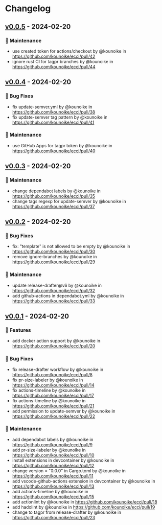 # Changelog

## [v0.0.5](https://github.com/kounoike/ecci/compare/v0.0.4...v0.0.5) - 2024-02-20
### 🧰 Maintenance
- use created token for actions/checkout by @kounoike in https://github.com/kounoike/ecci/pull/42
- ignore rust CI for tagpr branches by @kounoike in https://github.com/kounoike/ecci/pull/44

## [v0.0.4](https://github.com/kounoike/ecci/compare/v0.0.3...v0.0.4) - 2024-02-20
### 🐛 Bug Fixes
- fix update-semver.yml by @kounoike in https://github.com/kounoike/ecci/pull/38
- fix update-semver tag pattern by @kounoike in https://github.com/kounoike/ecci/pull/41
### 🧰 Maintenance
- use GitHub Apps for tagpr token by @kounoike in https://github.com/kounoike/ecci/pull/40

## [v0.0.3](https://github.com/kounoike/ecci/compare/v0.0.2...v0.0.3) - 2024-02-20
### 🧰 Maintenance
- change dependabot labels by @kounoike in https://github.com/kounoike/ecci/pull/35
- change tags regexp for update-semver by @kounoike in https://github.com/kounoike/ecci/pull/37

## [v0.0.2](https://github.com/kounoike/ecci/compare/v0.0.1...v0.0.2) - 2024-02-20
### 🐛 Bug Fixes
- fix: "template" is not allowed to be empty by @kounoike in https://github.com/kounoike/ecci/pull/30
- remove ignore-branches by @kounoike in https://github.com/kounoike/ecci/pull/29
### 🧰 Maintenance
- update release-drafter@v6 by @kounoike in https://github.com/kounoike/ecci/pull/32
- add github-actions in dependabot.yml by @kounoike in https://github.com/kounoike/ecci/pull/33

## [v0.0.1](https://github.com/kounoike/ecci/commits/v0.0.1) - 2024-02-20
### 🚀 Features
- add docker action support by @kounoike in https://github.com/kounoike/ecci/pull/20
### 🐛 Bug Fixes
- fix release-drafter workflow by @kounoike in https://github.com/kounoike/ecci/pull/8
- fix pr-size-labeler by @kounoike in https://github.com/kounoike/ecci/pull/14
- fix actions-timeline by @kounoike in https://github.com/kounoike/ecci/pull/17
- fix actions-timeline by @kounoike in https://github.com/kounoike/ecci/pull/21
- add permission to update-semver by @kounoike in https://github.com/kounoike/ecci/pull/22
### 🧰 Maintenance
- add dependabot labels by @kounoike in https://github.com/kounoike/ecci/pull/9
- add pr-size-labeler by @kounoike in https://github.com/kounoike/ecci/pull/10
- install extensions in devcontainer by @kounoike in https://github.com/kounoike/ecci/pull/12
- change version = "0.0.0" in Cargo.toml by @kounoike in https://github.com/kounoike/ecci/pull/11
- add vscode-github-actions extension in devcontainer by @kounoike in https://github.com/kounoike/ecci/pull/13
- add actions-timeline by @kounoike in https://github.com/kounoike/ecci/pull/15
- add actionlint by @kounoike in https://github.com/kounoike/ecci/pull/18
- add hadolint by @kounoike in https://github.com/kounoike/ecci/pull/19
- change to tagpr from release-drafter by @kounoike in https://github.com/kounoike/ecci/pull/23
